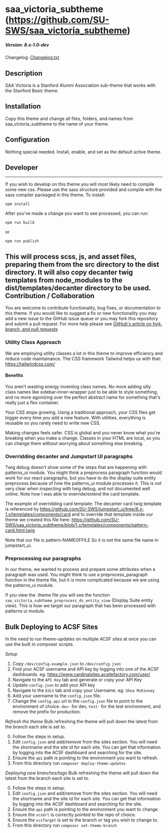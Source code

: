 # saa_victoria_subtheme (https://github.com/SU-SWS/saa_victoria_subtheme)
##### Version: 8.x-1.0-dev

Changelog: [Changelog.txt](CHANGELOG.txt)

## Description


SAA Victoria is a Stanford Alumni Association sub-theme that works with the Stanford Basic theme.

## Installation


Copy this theme and change all files, folders, and names from saa_victoria_subtheme to the name of your theme.


## Configuration


Nothing special needed. Install, enable, and set as the default active theme.

## Developer
---

If you wish to develop on this theme you will most likely need to compile some new css. Please use the sass structure provided and compile with the sass compiler packaged in this theme. To install:

```
npm install
```
After you've made a change you want to see processed, you can run:
```
npm run build
```
or
```
npm run publish
```
This will process scss, js, and asset files, preparing them from the src directory to the dist directory.
It will also copy decanter twig templates from node_modules to the dist/templates/decanter directory to be used.
Contribution / Collaboration
---

You are welcome to contribute functionality, bug fixes, or documentation to this theme. If you would like to suggest a fix or new functionality you may add a new issue to the GitHub issue queue or you may fork this repository and submit a pull request. For more help please see [GitHub's article on fork, branch, and pull requests](https://help.github.com/articles/using-pull-requests)

### Utility Class Approach
We are employing utility classes a lot in this theme to improve efficiency and reduce code maintainance. The CSS framework Tailwind helps us with that:
https://tailwindcss.com/

#### Benefits
You aren't wasting energy inventing class names. No more adding silly class names like sidebar-inner-wrapper just to be able to style something, and no more agonizing over the perfect abstract name for something that's really just a flex container.

Your CSS stops growing. Using a traditional approach, your CSS files get bigger every time you add a new feature. With utilities, everything is reusable so you rarely need to write new CSS.

Making changes feels safer. CSS is global and you never know what you're breaking when you make a change. Classes in your HTML are local, so you can change them without worrying about something else breaking.

### Overridding decanter and Jumpstart UI paragraphs

Twig debug doesn't show some of the steps that are happening with patterns_ui module.
You might think a preprocess paragraph function would work for our react paragraphs,
but you have to do the display suite entity preprocess because of how the patterns_ui module
processes it. This is not very clear when inspecting with twig debug, and not documented well
online. Note how I was able to override/extend the card template.

The example of overridding card template:
The decanter card twig template is referenced by
https://github.com/SU-SWS/jumpstart_ui/tree/8.x-1.x/templates/components/card
and to override that template inside our theme we created this file here:
https://github.com/SU-SWS/saa_victoria_subtheme/blob/1.x/templates/components/pattern-card.html.twig

Note that our file is pattern-NAMEOFFILE  So it is not the same file name in jumpstart_ui.

### Preprocessing our paragraphs

In our theme, we wanted to process and prepare some attributes when a paragraph was used.
You might think to use a preprocess_paragraph function in the theme file, but it is more complicated
because we are using the patterns_ui module.

If you view the .theme file you will see the function `saa_victoria_subtheme_preprocess_ds_entity_view`
(Display Suite entity view).
This is how we target our paragraph that has been processed with patterns ui module.

## Bulk Deploying to ACSF Sites

In the need to run theme-updates on multiple ACSF sites at once you can use the built in composer scripts.

*Setup*
1. Copy `/dev/config.example.json` to `/dev/config.json`
2. Find your ACSF username and API key by logging into one of the ACSF dashboards. eg: https://www.cardinalsites.acsitefactory.com/user/
3. Navigate to the `API Key` tab and generate or copy your API Key
4. Update `config.json` to add your API key
5. Navigate to the `Edit` tab and copy your Username. eg: `Shea McKinney`
6. Add your username to the `config.json` file.
7. Change the `config.api` url in the `config.json` file to point to the environment of choice. `dev-` for dev, `test-` for the test environment, and remove the prefix for production.

*Refresh the theme*
Bulk refreshing the theme will pull down the latest from the branch each site is set to.

0. Follow the steps in setup.
1. Edit `config.json` and add/remove from the sites section. You will need the shortname and the site id for each site. You can get that information by logging into the ACSF dashboard and searching for the site.
2. Ensure the `api` path is pointing to the environment you want to refresh.
3. From this directory run `composer deploy-theme-updates`

*Deploying new branches/tags*
Bulk refreshing the theme will pull down the latest from the branch each site is set to.

0. Follow the steps in setup.
1. Edit `config.json` and add/remove from the sites section. You will need the shortname and the site id for each site. You can get that information by logging into the ACSF dashboard and searching for the site.
2. Ensure the `api` path is pointing to the environment you want to change.
3. Ensure the `vcsUrl` is correctly pointed to the repo of choice.
4. Ensure the `vcsTarget` is set to the branch or tag you wish to change to.
5. From this directory run `composer set-theme-branch`
